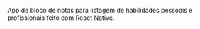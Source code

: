 App de bloco de notas para listagem de habilidades pessoais e profissionais feito com React Native.
